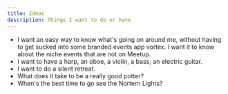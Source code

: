 ```yaml
---
title: Ideas
description: Things I want to do or have
---
```


- I want an easy way to know what's going on around me, without having to get sucked into some branded events app vortex. I want it to know about the niche events that are not on Meetup.
- I want to have a harp, an oboe, a violin, a bass, an electric guitar.
- I want to do a silent retreat.
- What does it take to be a really good potter?
- When's the best time to go see the Nortern Lights?
